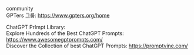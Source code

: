 community <br>
GPTers 그룹: https://www.gpters.org/home

ChatGPT Prlmpt Library: <br>
Explore Hundreds of the Best ChatGPT Prompts: https://www.awesomegptprompts.com/ <br>
Discover the Collection of best ChatGPT Prompts: https://promptvine.com/
